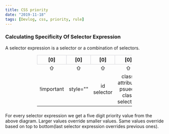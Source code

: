 ```yaml
---
title: CSS priority
date: "2019-11-18"
tags: [Devlog, css, priority, rule]
---
```


<style>
  table {
    width: 60%;
    margin: auto;
  }
  th {
    border: solid 1px #d2d2d7;
    text-align: center;
    width: 20%;
  }
  td {
    text-align: center;
    border: 0 !important;
  }
  div .scrll {
    width: 100%;
    overflow: auto;
  }
</style>

### Calculating Specificity Of Selector Expression

A selector expression is a selector or a combination of selectors.

<div class="scrll">
<table>
  <thead>
    <tr>
      <th>[0]</th>
      <th>[0]</th>
      <th>[0]</th>
      <th>[0]</th>
      <th>[0]</th>
    </tr>
  </thead>
  <tbody>
    <tr>
      <td>⇧</td>
      <td>⇧</td>
      <td>⇧</td>
      <td>⇧</td>
      <td>⇧</td>
    </tr>
    <tr>
      <td>!important</td>
      <td>style=""</td>
      <td>id selector</td>
      <td>class, attribute, psuedo class selectors</td>
      <td>type selector and psuedo element</td>
    </tr>
  </tbody>
</table>
</div>
<p style="margin: 1.5em 0;">For every selector expression we get a five digit priority value from the above diagram. Larger values override smaller values. Same values override based on top to bottom(last selector expression overrides previous ones).</p>
